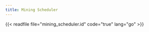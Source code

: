 ```yaml
---
title: Mining Scheduler
---
```


{{< readfile file="mining_scheduler.id" code="true" lang="go" >}}

